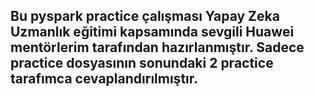 ## Bu pyspark practice çalışması Yapay Zeka Uzmanlık eğitimi kapsamında sevgili Huawei mentörlerim tarafından hazırlanmıştır. Sadece practice dosyasının sonundaki 2 practice tarafımca cevaplandırılmıştır.
